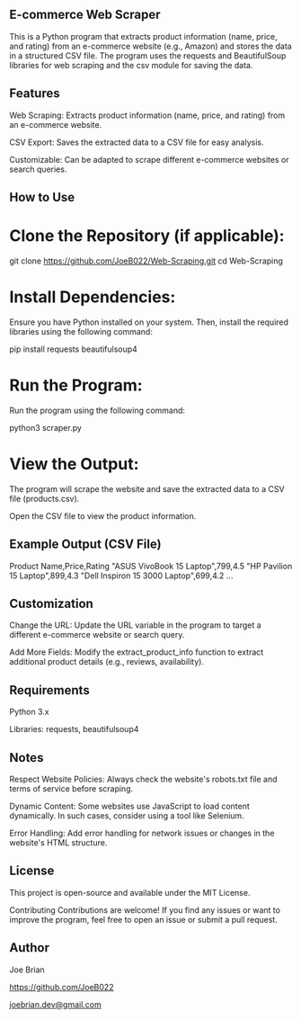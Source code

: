 ## E-commerce Web Scraper
This is a Python program that extracts product information (name, price, and rating) from an e-commerce website (e.g., Amazon) and stores the data in a structured CSV file. The program uses the requests and BeautifulSoup libraries for web scraping and the csv module for saving the data.

## Features
Web Scraping: Extracts product information (name, price, and rating) from an e-commerce website.

CSV Export: Saves the extracted data to a CSV file for easy analysis.

Customizable: Can be adapted to scrape different e-commerce websites or search queries.

## How to Use
# Clone the Repository (if applicable):

git clone https://github.com/JoeB022/Web-Scraping.git
cd Web-Scraping

# Install Dependencies:
Ensure you have Python installed on your system. Then, install the required libraries using the following command:

pip install requests beautifulsoup4

# Run the Program:
Run the program using the following command:

python3 scraper.py

# View the Output:

The program will scrape the website and save the extracted data to a CSV file (products.csv).

Open the CSV file to view the product information.

## Example Output (CSV File)
Product Name,Price,Rating
"ASUS VivoBook 15 Laptop",799,4.5
"HP Pavilion 15 Laptop",899,4.3
"Dell Inspiron 15 3000 Laptop",699,4.2
...

## Customization
Change the URL: Update the URL variable in the program to target a different e-commerce website or search query.

Add More Fields: Modify the extract_product_info function to extract additional product details (e.g., reviews, availability).

## Requirements
Python 3.x

Libraries: requests, beautifulsoup4

## Notes
Respect Website Policies: Always check the website's robots.txt file and terms of service before scraping.

Dynamic Content: Some websites use JavaScript to load content dynamically. In such cases, consider using a tool like Selenium.

Error Handling: Add error handling for network issues or changes in the website's HTML structure.

## License
This project is open-source and available under the MIT License.

Contributing
Contributions are welcome! If you find any issues or want to improve the program, feel free to open an issue or submit a pull request.

## Author
Joe Brian

https://github.com/JoeB022

joebrian.dev@gmail.com
